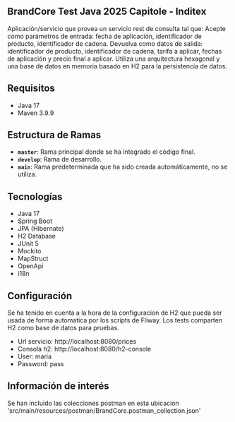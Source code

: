 BrandCore 
Test Java 2025 Capitole - Inditex 
---------------------------------
Aplicación/servicio que provea un servicio rest de consulta tal que:
Acepte como parámetros de entrada: fecha de aplicación, identificador de producto, identificador de cadena. Devuelva como datos de salida: identificador de producto, identificador de cadena, tarifa a aplicar, fechas de aplicación y precio final a aplicar. Utiliza una arquitectura hexagonal y una base de datos en memoria basado en H2 para la persistencia de datos.

Requisitos
----------
- Java 17
- Maven 3.9.9

Estructura de Ramas
-------------------
- **`master`**: Rama principal donde se ha integrado el código final.
- **`develop`**: Rama de desarrollo.
- **`main`**: Rama predeterminada que ha sido creada automáticamente, no se utiliza.
  
Tecnologías 
-----------
- Java 17
- Spring Boot
- JPA (Hibernate)
- H2 Database
- JUnit 5
- Mockito
- MapStruct
- OpenApi
- i18n
  
Configuración 
-------------
Se ha tenido en cuenta a la hora de la configuracion de H2 que pueda ser usada de forma automatica por los scripts de Fliway.
Los tests comparten H2 como base de datos para pruebas.
- Url servicio: http://localhost:8080/prices
- Consola h2: http://localhost:8080/h2-console
- User: maria
- Password: pass

Información de interés
----------------------
Se han incluido las colecciones postman en esta ubicacion 'src/main/resources/postman/BrandCore.postman_collection.json'


